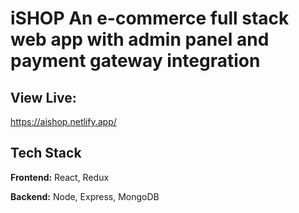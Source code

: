 
# iSHOP An e-commerce full stack web app with admin panel and payment gateway integration

## View Live:

https://aishop.netlify.app/

  
## Tech Stack

**Frontend:** React, Redux

**Backend:** Node, Express, MongoDB
